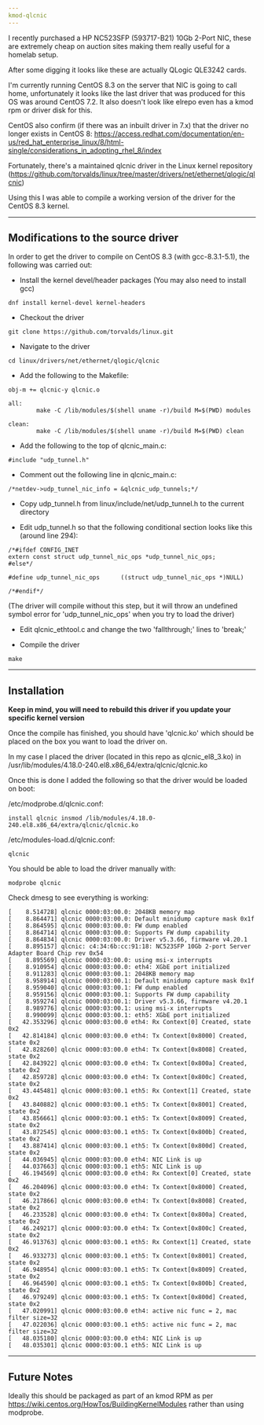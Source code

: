 ```yaml
---
kmod-qlcnic
---
```

I recently purchased a HP NC523SFP (593717-B21) 10Gb 2-Port NIC, these are extremely cheap on auction sites making them really useful for a homelab setup.

After some digging it looks like these are actually QLogic QLE3242 cards.

I'm currently running CentOS 8.3 on the server that NIC is going to call home, unfortunately it looks like the last driver that was produced for this OS was around CentOS 7.2. It also doesn't look like elrepo even has a kmod rpm or driver disk for this.

CentOS also confirm (if there was an inbuilt driver in 7.x) that the driver no longer exists in CentOS 8: https://access.redhat.com/documentation/en-us/red_hat_enterprise_linux/8/html-single/considerations_in_adopting_rhel_8/index

Fortunately, there's a maintained qlcnic driver in the Linux kernel repository (https://github.com/torvalds/linux/tree/master/drivers/net/ethernet/qlogic/qlcnic)

Using this I was able to compile a working version of the driver for the CentOS 8.3 kernel.

---
Modifications to the source driver
---
In order to get the driver to compile on CentOS 8.3 (with gcc-8.3.1-5.1), the following was carried out:

- Install the kernel devel/header packages (You may also need to install gcc)
```
dnf install kernel-devel kernel-headers
```

- Checkout the driver
```
git clone https://github.com/torvalds/linux.git
```

- Navigate to the driver 
```
cd linux/drivers/net/ethernet/qlogic/qlcnic
```

- Add the following to the Makefile:
```
obj-m += qlcnic-y qlcnic.o

all:
        make -C /lib/modules/$(shell uname -r)/build M=$(PWD) modules

clean:
        make -C /lib/modules/$(shell uname -r)/build M=$(PWD) clean
```

- Add the following to the top of qlcnic_main.c:
```
#include "udp_tunnel.h"
```

- Comment out the following line in qlcnic_main.c:
```
/*netdev->udp_tunnel_nic_info = &qlcnic_udp_tunnels;*/
```

- Copy udp_tunnel.h from linux/include/net/udp_tunnel.h to the current directory

- Edit udp_tunnel.h so that the following conditional section looks like this (around line 294):
```
/*#ifdef CONFIG_INET
extern const struct udp_tunnel_nic_ops *udp_tunnel_nic_ops;
#else*/

#define udp_tunnel_nic_ops      ((struct udp_tunnel_nic_ops *)NULL)

/*#endif*/
```
(The driver will compile without this step, but it will throw an undefined symbol error for 'udp_tunnel_nic_ops' when you try to load the driver)

- Edit qlcnic_ethtool.c and change the two 'fallthrough;' lines to 'break;'

- Compile the driver
```
make
```

---
Installation
---

**Keep in mind, you will need to rebuild this driver if you update your specific kernel version**

Once the compile has finished, you should have 'qlcnic.ko' which should be placed on the box you want to load the driver on.

In my case I placed the driver (located in this repo as qlcnic_el8_3.ko) in /usr/lib/modules/4.18.0-240.el8.x86_64/extra/qlcnic/qlcnic.ko

Once this is done I added the following so that the driver would be loaded on boot:

/etc/modprobe.d/qlcnic.conf:
```
install qlcnic insmod /lib/modules/4.18.0-240.el8.x86_64/extra/qlcnic/qlcnic.ko
```

/etc/modules-load.d/qlcnic.conf:
```
qlcnic
```

You should be able to load the driver manually with:
```
modprobe qlcnic
```

Check dmesg to see everything is working:
```
[    8.514728] qlcnic 0000:03:00.0: 2048KB memory map
[    8.864471] qlcnic 0000:03:00.0: Default minidump capture mask 0x1f
[    8.864595] qlcnic 0000:03:00.0: FW dump enabled
[    8.864714] qlcnic 0000:03:00.0: Supports FW dump capability
[    8.864834] qlcnic 0000:03:00.0: Driver v5.3.66, firmware v4.20.1
[    8.895157] qlcnic: c4:34:6b:cc:91:18: NC523SFP 10Gb 2-port Server Adapter Board Chip rev 0x54
[    8.895569] qlcnic 0000:03:00.0: using msi-x interrupts
[    8.910954] qlcnic 0000:03:00.0: eth4: XGbE port initialized
[    8.911283] qlcnic 0000:03:00.1: 2048KB memory map
[    8.958914] qlcnic 0000:03:00.1: Default minidump capture mask 0x1f
[    8.959040] qlcnic 0000:03:00.1: FW dump enabled
[    8.959156] qlcnic 0000:03:00.1: Supports FW dump capability
[    8.959274] qlcnic 0000:03:00.1: Driver v5.3.66, firmware v4.20.1
[    8.989776] qlcnic 0000:03:00.1: using msi-x interrupts
[    8.990099] qlcnic 0000:03:00.1: eth5: XGbE port initialized
[   42.353296] qlcnic 0000:03:00.0 eth4: Rx Context[0] Created, state 0x2
[   42.814184] qlcnic 0000:03:00.0 eth4: Tx Context[0x8000] Created, state 0x2
[   42.828260] qlcnic 0000:03:00.0 eth4: Tx Context[0x8008] Created, state 0x2
[   42.843922] qlcnic 0000:03:00.0 eth4: Tx Context[0x800a] Created, state 0x2
[   42.859728] qlcnic 0000:03:00.0 eth4: Tx Context[0x800c] Created, state 0x2
[   43.445481] qlcnic 0000:03:00.1 eth5: Rx Context[1] Created, state 0x2
[   43.840882] qlcnic 0000:03:00.1 eth5: Tx Context[0x8001] Created, state 0x2
[   43.856661] qlcnic 0000:03:00.1 eth5: Tx Context[0x8009] Created, state 0x2
[   43.872545] qlcnic 0000:03:00.1 eth5: Tx Context[0x800b] Created, state 0x2
[   43.887414] qlcnic 0000:03:00.1 eth5: Tx Context[0x800d] Created, state 0x2
[   44.036945] qlcnic 0000:03:00.0 eth4: NIC Link is up
[   44.037663] qlcnic 0000:03:00.1 eth5: NIC Link is up
[   46.194569] qlcnic 0000:03:00.0 eth4: Rx Context[0] Created, state 0x2
[   46.204096] qlcnic 0000:03:00.0 eth4: Tx Context[0x8000] Created, state 0x2
[   46.217866] qlcnic 0000:03:00.0 eth4: Tx Context[0x8008] Created, state 0x2
[   46.233528] qlcnic 0000:03:00.0 eth4: Tx Context[0x800a] Created, state 0x2
[   46.249217] qlcnic 0000:03:00.0 eth4: Tx Context[0x800c] Created, state 0x2
[   46.913763] qlcnic 0000:03:00.1 eth5: Rx Context[1] Created, state 0x2
[   46.933273] qlcnic 0000:03:00.1 eth5: Tx Context[0x8001] Created, state 0x2
[   46.948954] qlcnic 0000:03:00.1 eth5: Tx Context[0x8009] Created, state 0x2
[   46.964590] qlcnic 0000:03:00.1 eth5: Tx Context[0x800b] Created, state 0x2
[   46.979249] qlcnic 0000:03:00.1 eth5: Tx Context[0x800d] Created, state 0x2
[   47.020991] qlcnic 0000:03:00.0 eth4: active nic func = 2, mac filter size=32
[   47.022036] qlcnic 0000:03:00.1 eth5: active nic func = 2, mac filter size=32
[   48.035180] qlcnic 0000:03:00.0 eth4: NIC Link is up
[   48.035301] qlcnic 0000:03:00.1 eth5: NIC Link is up
```

---
Future Notes
---

Ideally this should be packaged as part of an kmod RPM as per https://wiki.centos.org/HowTos/BuildingKernelModules rather than using modprobe.

